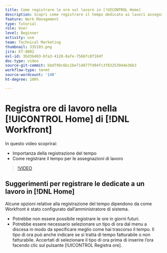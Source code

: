```yaml
---
title: Come registrare le ore sul lavoro in [!UICONTROL Home]
description: Scopri come registrare il tempo dedicato ai lavori assegnati in  [!DNL  Workfront]. Scopri perché nella tua organizzazione potrebbe essere necessaria la registrazione del tempo.
feature: Work Management
type: Tutorial
role: User
level: Beginner
activity: use
team: Technical Marketing
thumbnail: 335103.png
jira: KT-8802
exl-id: 3bd3b403-bfa3-4120-8afe-7566fc8f184f
doc-type: video
source-git-commit: bbdf99c6bc1be714077fd94fc3f8325394de36b3
workflow-type: tm+mt
source-wordcount: '140'
ht-degree: 100%

---
```


# Registra ore di lavoro nella [!UICONTROL Home] di [!DNL Workfront]

In questo video scoprirai:

* Importanza della registrazione del tempo
* Come registrare il tempo per le assegnazioni di lavoro

>[!VIDEO](https://video.tv.adobe.com/v/3438606/?quality=12&learn=on&enablevpops=1&captions=ita)

## Suggerimenti per registrare le dedicate a un lavoro in [!DNL Home]

Alcune opzioni relative alla registrazione del tempo dipendono da come Workfront è stato configurato dall’amministratore di sistema.

* Potrebbe non essere possibile registrare le ore in giorni futuri.
* Potrebbe essere necessario selezionare un tipo di ora dal menu a discesa in modo da specificare meglio come hai trascorso il tempo. Il tipo di ora può anche indicare se si tratta di tempo fatturabile o non fatturabile. Accertati di selezionare il tipo di ora prima di inserire l’ora facendo clic sul pulsante [!UICONTROL Registra ore].

<!--
learn more URLs
-->
